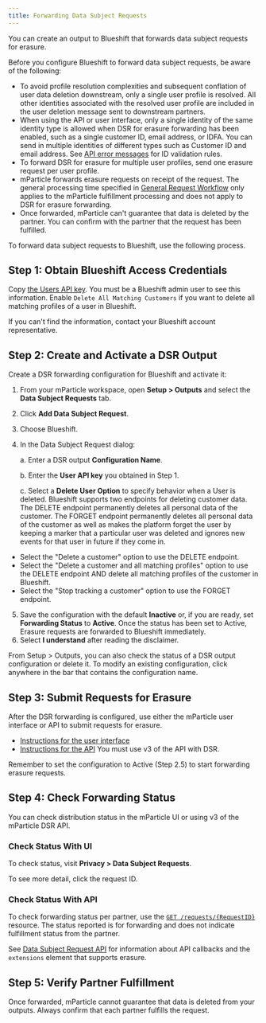 ```yaml
---
title: Forwarding Data Subject Requests
---
```


You can create an output to Blueshift that forwards data subject requests for erasure.

Before you configure Blueshift to forward data subject requests, be aware of the following:

* To avoid profile resolution complexities and subsequent conflation of user data deletion downstream, only a single user profile is resolved. All other identities associated with the resolved user profile are included in the user deletion message sent to downstream partners.
* When using the API or user interface, only a single identity of the same identity type is allowed when DSR for erasure forwarding has been enabled, such as a single customer ID, email address, or IDFA. You can send in multiple identities of different types such as Customer ID and email address. See [API error messages](#api-error-messages) for ID validation rules.
* To forward DSR for erasure for multiple user profiles, send one erasure request per user profile.
* mParticle forwards erasure requests on receipt of the request. The general processing time specified in [General Request Workflow](/guides/data-subject-requests/#general-request-workflow) only applies to the mParticle fulfillment processing and does not apply to DSR for erasure forwarding. 
* Once forwarded, mParticle can't guarantee that data is deleted by the partner. You can confirm with the partner that the request has been fulfilled.

To forward data subject requests to Blueshift, use the following process.

## Step 1: Obtain Blueshift Access Credentials

Copy [the Users API key](https://developer.blueshift.com/reference#authorization-1). You must be a Blueshift admin user to see this information.  Enable `Delete All Matching Customers` if you want to delete all matching profiles of a user in Blueshift. 

If you can't find the information, contact your Blueshift account representative.

## Step 2: Create and Activate a DSR Output

Create a DSR forwarding configuration for Blueshift and activate it:

1. From your mParticle workspace, open **Setup > Outputs** and select the **Data Subject Requests** tab.
2. Click **Add Data Subject Request**.
3. Choose Blueshift.
4. In the Data Subject Request dialog:

    a. Enter a DSR output **Configuration Name**.

    b. Enter the **User API key** you obtained in Step 1.

    c. Select a **Delete User Option** to specify behavior when a User is deleted. Blueshift supports two endpoints for deleting customer data. The DELETE endpoint permanently deletes all personal data of the customer. The FORGET endpoint permanently deletes all personal data of the customer as well as makes the platform forget the user by keeping a marker that a particular user was deleted and ignores new events for that user in future if they come in.
* Select the "Delete a customer" option to use the DELETE endpoint.
* Select the "Delete a customer and all matching profiles" option to use the DELETE endpoint AND delete all matching profiles of the customer in Blueshift.
* Select the "Stop tracking a customer" option to use the FORGET endpoint.  
    
5. Save the configuration with the default **Inactive** or, if you are ready, set **Forwarding Status** to **Active**.  Once the status has been set to Active, Erasure requests are forwarded to Blueshift immediately.
6. Select **I understand** after reading the disclaimer.

<aside> From Setup > Outputs, you can also check the status of a DSR output configuration or delete it. To modify an existing configuration, click anywhere in the bar that contains the configuration name.</aside>

## Step 3: Submit Requests for Erasure

After the DSR forwarding is configured, use either the mParticle user interface or API to submit requests for erasure.

* [Instructions for the user interface](/guides/data-subject-requests/#erasure)
* [Instructions for the API](/developers/dsr-api/v3/#submit-a-data-subject-request-dsr) You must use v3 of the API with DSR.
  
<aside>Remember to set the configuration to Active (Step 2.5) to start forwarding erasure requests.</aside>

## Step 4: Check Forwarding Status

You can check distribution status in the mParticle UI or using v3 of the mParticle DSR API.

### Check Status With UI

To check status, visit **Privacy > Data Subject Requests**.

To see more detail, click the request ID. 

### Check Status With API

To check forwarding status per partner, use the [`GET /requests/{RequestID}`](/developers/dsr-api/v3/#get-the-status-of-an-opendsr-request) resource. The status reported is for forwarding and does not indicate fulfillment status from the partner.

See [Data Subject Request API](/developers/dsr-api#callbacks) for information about API callbacks and the `extensions` element that supports erasure.

## Step 5: Verify Partner Fulfillment

Once forwarded, mParticle cannot guarantee that data is deleted from your outputs. Always confirm that each partner fulfills the request. 
